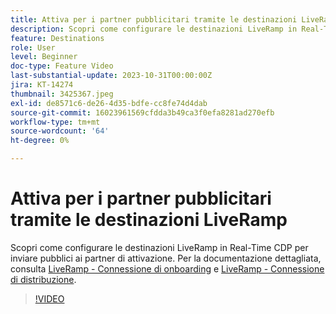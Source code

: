 ```yaml
---
title: Attiva per i partner pubblicitari tramite le destinazioni LiveRamp
description: Scopri come configurare le destinazioni LiveRamp in Real-Time CDP per inviare pubblici ai partner di attivazione.
feature: Destinations
role: User
level: Beginner
doc-type: Feature Video
last-substantial-update: 2023-10-31T00:00:00Z
jira: KT-14274
thumbnail: 3425367.jpeg
exl-id: de8571c6-de26-4d35-bdfe-cc8fe74d4dab
source-git-commit: 16023961569cfdda3b49ca3f0efa8281ad270efb
workflow-type: tm+mt
source-wordcount: '64'
ht-degree: 0%

---
```


# Attiva per i partner pubblicitari tramite le destinazioni LiveRamp

Scopri come configurare le destinazioni LiveRamp in Real-Time CDP per inviare pubblici ai partner di attivazione. Per la documentazione dettagliata, consulta [LiveRamp - Connessione di onboarding](https://experienceleague.adobe.com/docs/experience-platform/destinations/catalog/advertising/liveramp-onboarding.html) e [LiveRamp - Connessione di distribuzione](https://experienceleague.adobe.com/docs/experience-platform/destinations/catalog/advertising/liveramp-distribution.html).

>[!VIDEO](https://video.tv.adobe.com/v/3425367/?learn=on)
